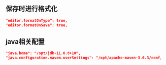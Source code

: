 ## 保存时进行格式化
```json
"editor.formatOnType": true,
"editor.formatOnSave": true,
```

## java相关配置
```json
"java.home": "/opt/jdk-11.0.8+10",
"java.configuration.maven.userSettings": "/opt/apache-maven-3.6.3/conf/settings.xml",
```